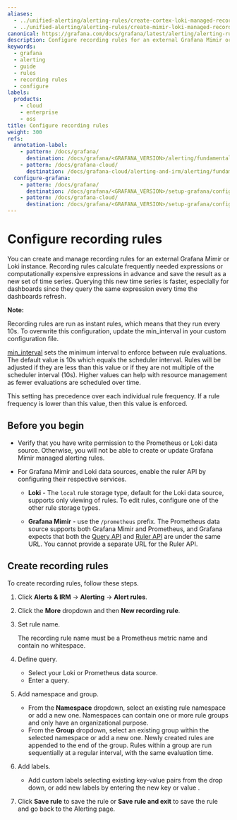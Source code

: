 ```yaml
---
aliases:
  - ../unified-alerting/alerting-rules/create-cortex-loki-managed-recording-rule/
  - ../unified-alerting/alerting-rules/create-mimir-loki-managed-recording-rule/
canonical: https://grafana.com/docs/grafana/latest/alerting/alerting-rules/create-mimir-loki-managed-recording-rule/
description: Configure recording rules for an external Grafana Mimir or Loki instance
keywords:
  - grafana
  - alerting
  - guide
  - rules
  - recording rules
  - configure
labels:
  products:
    - cloud
    - enterprise
    - oss
title: Configure recording rules
weight: 300
refs:
  annotation-label:
    - pattern: /docs/grafana/
      destination: /docs/grafana/<GRAFANA_VERSION>/alerting/fundamentals/annotation-label/
    - pattern: /docs/grafana-cloud/
      destination: /docs/grafana-cloud/alerting-and-irm/alerting/fundamentals/annotation-label/
  configure-grafana:
    - pattern: /docs/grafana/
      destination: /docs/grafana/<GRAFANA_VERSION>/setup-grafana/configure-grafana/
    - pattern: /docs/grafana-cloud/
      destination: /docs/grafana/<GRAFANA_VERSION>/setup-grafana/configure-grafana/
---
```


# Configure recording rules

You can create and manage recording rules for an external Grafana Mimir or Loki instance. Recording rules calculate frequently needed expressions or computationally expensive expressions in advance and save the result as a new set of time series. Querying this new time series is faster, especially for dashboards since they query the same expression every time the dashboards refresh.

**Note:**

Recording rules are run as instant rules, which means that they run every 10s. To overwrite this configuration, update the min_interval in your custom configuration file.

[min_interval](ref:configure-grafana) sets the minimum interval to enforce between rule evaluations. The default value is 10s which equals the scheduler interval. Rules will be adjusted if they are less than this value or if they are not multiple of the scheduler interval (10s). Higher values can help with resource management as fewer evaluations are scheduled over time.

This setting has precedence over each individual rule frequency. If a rule frequency is lower than this value, then this value is enforced.

## Before you begin

- Verify that you have write permission to the Prometheus or Loki data source. Otherwise, you will not be able to create or update Grafana Mimir managed alerting rules.

- For Grafana Mimir and Loki data sources, enable the ruler API by configuring their respective services.

  - **Loki** - The `local` rule storage type, default for the Loki data source, supports only viewing of rules. To edit rules, configure one of the other rule storage types.

  - **Grafana Mimir** - use the `/prometheus` prefix. The Prometheus data source supports both Grafana Mimir and Prometheus, and Grafana expects that both the [Query API](/docs/mimir/latest/operators-guide/reference-http-api/#querier--query-frontend) and [Ruler API](/docs/mimir/latest/operators-guide/reference-http-api/#ruler) are under the same URL. You cannot provide a separate URL for the Ruler API.

## Create recording rules

To create recording rules, follow these steps.

1. Click **Alerts & IRM** -> **Alerting** ->
   **Alert rules**.
1. Click the **More** dropdown and then **New recording rule**.

1. Set rule name.

   The recording rule name must be a Prometheus metric name and contain no whitespace.

1. Define query.
   - Select your Loki or Prometheus data source.
   - Enter a query.
1. Add namespace and group.
   - From the **Namespace** dropdown, select an existing rule namespace or add a new one. Namespaces can contain one or more rule groups and only have an organizational purpose.
   - From the **Group** dropdown, select an existing group within the selected namespace or add a new one. Newly created rules are appended to the end of the group. Rules within a group are run sequentially at a regular interval, with the same evaluation time.
1. Add labels.
   - Add custom labels selecting existing key-value pairs from the drop down, or add new labels by entering the new key or value .
1. Click **Save rule** to save the rule or **Save rule and exit** to save the rule and go back to the Alerting page.
